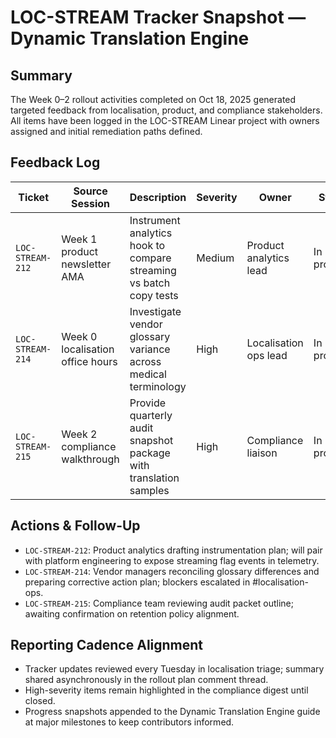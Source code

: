 # LOC-STREAM Tracker Snapshot — Dynamic Translation Engine

## Summary

The Week 0–2 rollout activities completed on Oct 18, 2025 generated targeted
feedback from localisation, product, and compliance stakeholders. All items have
been logged in the LOC-STREAM Linear project with owners assigned and initial
remediation paths defined.

## Feedback Log

| Ticket           | Source Session                   | Description                                                        | Severity | Owner                  | Status      | Next Milestone                      |
| ---------------- | -------------------------------- | ------------------------------------------------------------------ | -------- | ---------------------- | ----------- | ----------------------------------- |
| `LOC-STREAM-212` | Week 1 product newsletter AMA    | Instrument analytics hook to compare streaming vs batch copy tests | Medium   | Product analytics lead | In progress | Dashboard spec review — Oct 28      |
| `LOC-STREAM-214` | Week 0 localisation office hours | Investigate vendor glossary variance across medical terminology    | High     | Localisation ops lead  | In progress | Vendor audit report — Nov 1         |
| `LOC-STREAM-215` | Week 2 compliance walkthrough    | Provide quarterly audit snapshot package with translation samples  | High     | Compliance liaison     | In progress | Draft template circulation — Oct 25 |

## Actions & Follow-Up

- `LOC-STREAM-212`: Product analytics drafting instrumentation plan; will pair
  with platform engineering to expose streaming flag events in telemetry.
- `LOC-STREAM-214`: Vendor managers reconciling glossary differences and
  preparing corrective action plan; blockers escalated in #localisation-ops.
- `LOC-STREAM-215`: Compliance team reviewing audit packet outline; awaiting
  confirmation on retention policy alignment.

## Reporting Cadence Alignment

- Tracker updates reviewed every Tuesday in localisation triage; summary shared
  asynchronously in the rollout plan comment thread.
- High-severity items remain highlighted in the compliance digest until closed.
- Progress snapshots appended to the Dynamic Translation Engine guide at major
  milestones to keep contributors informed.
